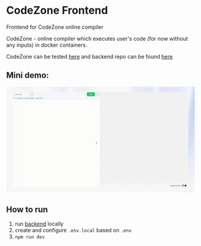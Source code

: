 # CodeZone Frontend

Frontend for CodeZone online compiler

CodeZone - online compiler which executes user's code (for now without any inputs) in docker containers.

CodeZone can be tested [here](https://wdrxxx.online) and backend repo can be found [here](https://github.com/wDRxxx/CodeZone-backend)

## Mini demo:

<img src="assets/CodeZone-demo.gif" alt="CodeZone Demo" height="50%"/>

## How to run

1. run [backend](https://github.com/wDRxxx/CodeZone-backend#how-to-run) locally
2. create and configure `.env.local` based on `.env`
3. `npm run dev`
